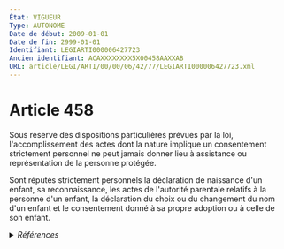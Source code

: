 ```yaml
---
État: VIGUEUR
Type: AUTONOME
Date de début: 2009-01-01
Date de fin: 2999-01-01
Identifiant: LEGIARTI000006427723
Ancien identifiant: ACAXXXXXXXX5X00458AAXXAB
URL: article/LEGI/ARTI/00/00/06/42/77/LEGIARTI000006427723.xml
---
```


<h1>Article 458</h1>

Sous réserve des dispositions particulières prévues par la loi,
l'accomplissement des actes dont la nature implique un consentement strictement
personnel ne peut jamais donner lieu à assistance ou représentation de la
personne protégée.<br />

Sont réputés strictement personnels la déclaration de naissance d'un enfant, sa
reconnaissance, les actes de l'autorité parentale relatifs à la personne d'un
enfant, la déclaration du choix ou du changement du nom d'un enfant et le
consentement donné à sa propre adoption ou à celle de son enfant.


<details>
  <summary><em>Références</em></summary>

  <h2>Articles faisant référence à l'article</h2>
  
  <ul>
    <li>
      <a href="https://legal.tricoteuses.fr//redirection/LEGIARTI000006284898?vers=git&vers=legifrance">LOI n° 2007-308 du 5 mars 2007 portant réforme de la protection juridique des majeurs - article 7 ENTIEREMENT_MODIF</a> MODIFICATION cible
    </li>
  </ul>
  
  <h2>Références faites par l'article</h2>
  
  <ul>
    <li>
      2007-03-05 MODIFICATION source <a href="https://legal.tricoteuses.fr//redirection/LEGIARTI000006284898?vers=git&vers=legifrance">LOI n° 2007-308 du 5 mars 2007 portant réforme de la protection juridique des majeurs - article 7 ENTIEREMENT_MODIF</a>
    </li>
    <li>
      2008-12-31 CITATION cible <a href="https://legal.tricoteuses.fr//redirection/LEGITEXT000020078706?vers=git&vers=legifrance">Décret n° 2008-1556 du 31 décembre 2008 relatif aux droits des usagers des mandataires judiciaires à la protection des majeurs et des délégués aux prestations familiales VIGUEUR</a>
    </li>
    <li>
      2009-01-02 CITATION cible <a href="https://legal.tricoteuses.fr//redirection/LEGIARTI000020125912?vers=git&vers=legifrance">Arrêté du 2 janvier 2009 relatif à la formation complémentaire préparant aux certificats nationaux de compétence de mandataire judiciaire à la protection des majeurs et de délégué aux prestations familiales - article Annexe I AUTONOME VIGUEUR, en vigueur depuis le 2009-01-16</a>
    </li>
    <li>
      2021-08-04 CITATION cible <a href="https://legal.tricoteuses.fr//redirection/LEGIARTI000043916819?vers=git&vers=legifrance">Décret n° 2021-1047 du 4 août 2021 relatif au dossier médical partagé - article 1 ENTIEREMENT_MODIF</a>
    </li>
    <li>
      2999-01-01 CITATION cible <a href="https://legal.tricoteuses.fr//redirection/LEGIARTI000038310445?vers=git&vers=legifrance">Code civil - article 459 AUTONOME VIGUEUR, en vigueur depuis le 2019-03-25</a>
    </li>
    <li>
      2999-01-01 CITATION cible <a href="https://legal.tricoteuses.fr//redirection/LEGIARTI000020079416?vers=git&vers=legifrance">Code de l'action sociale et des familles - article Annexe 4-3 AUTONOME VIGUEUR, en vigueur depuis le 2009-01-01</a>
    </li>
    <li>
      2999-01-01 CITATION cible <a href="https://legal.tricoteuses.fr//redirection/LEGIARTI000020079397?vers=git&vers=legifrance">Code de l'action sociale et des familles - article D471-7 AUTONOME VIGUEUR, en vigueur depuis le 2009-01-01</a>
    </li>
    <li>
      2999-01-01 CITATION cible <a href="https://legal.tricoteuses.fr//redirection/LEGIARTI000043896209?vers=git&vers=legifrance">Code de la santé publique - article L2141-11 AUTONOME VIGUEUR, en vigueur depuis le 2021-08-04</a>
    </li>
    <li>
      CODIFICATION source Loi 1803-03-14
    </li>
  </ul>
</details>
